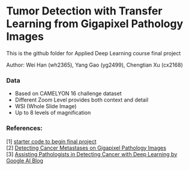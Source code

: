 # Tumor Detection with Transfer Learning from Gigapixel Pathology Images

This is the github folder for Applied Deep Learning course final project

Author: Wei Han (wh2365), Yang Gao (yg2499), Chengtian Xu (cx2168)

### Data
* Based on CAMELYON 16 challenge dataset
* Different Zoom Level provides both context and detail
* WSI (Whole Slide Image)
* Up to 8 levels of magnification

### References:
[1] [starter code to begin final project](https://github.com/random-forests/applied-dl/blob/master/project/starter-code.ipynb)<br>
[2] [Detecting Cancer Metastases on Gigapixel Pathology Images](https://arxiv.org/abs/1703.02442)<br>
[3] [Assisting Pathologists in Detecting Cancer with Deep Learning by Google AI Blog](https://ai.googleblog.com/2017/03/assisting-pathologists-in-detecting.html)
